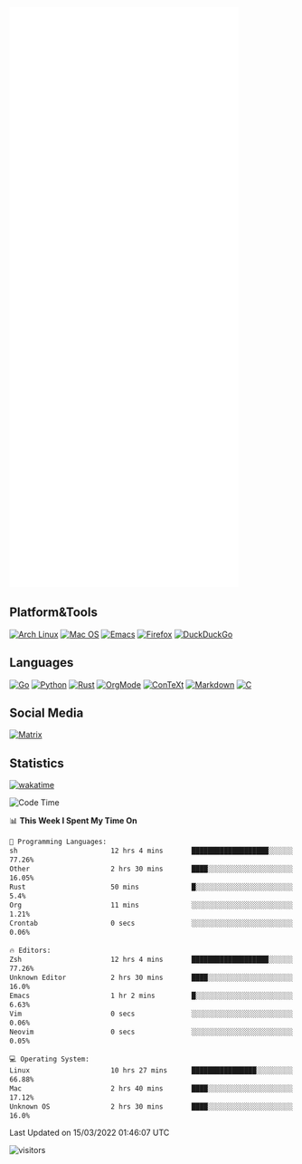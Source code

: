 ![Metrics](https://github.com/SteamedFish/SteamedFish/blob/master/github-metrics.svg)

## Platform&Tools

[![Arch Linux](https://img.shields.io/badge/ArchLinux-1793D1?logo=arch-linux&logoColor=fff&style=flat-square)](https://archlinux.org/)
[![Mac OS](https://img.shields.io/badge/MacOS-000000?style=flat-square&logo=macos&logoColor=F0F0F0)](https://www.apple.com/macos/)
[![Emacs](https://img.shields.io/badge/Emacs-%237F5AB6.svg?&style=flat-square&logo=gnu-emacs&logoColor=white)](https://www.gnu.org/software/emacs/)
[![Firefox](https://img.shields.io/badge/Firefox-FF7139?style=flat-square&logo=Firefox-Browser&logoColor=white)](https://firefox.com/)
[![DuckDuckGo](https://img.shields.io/badge/DuckDuckGo-DE5833?style=flat-square&logo=DuckDuckGo&logoColor=white)](https://duckduckgo.com/)

## Languages

[![Go](https://img.shields.io/badge/Golang-%2300ADD8.svg?style=flat-square&logo=go&logoColor=white)](https://golang.org/)
[![Python](https://img.shields.io/badge/Python-3670A0?style=flat-square&logo=python&logoColor=ffdd54)](https://www.python.org/)
[![Rust](https://img.shields.io/badge/Rust-%23000000.svg?style=flat-square&logo=rust&logoColor=white)](https://www.rust-lang.org/)
[![OrgMode](https://img.shields.io/badge/OrgMode-%23000000.svg?style=flat-square&logo=org&logoColor=white)](https://orgmode.org/)
[![ConTeXt](https://img.shields.io/badge/ConTeXt-%23008080.svg?style=flat-square&logo=latex&logoColor=white)](https://contextgarden.net/)
[![Markdown](https://img.shields.io/badge/MarkDown-%23000000.svg?style=flat-square&logo=markdown&logoColor=white)](https://daringfireball.net/projects/markdown/)
[![C](https://img.shields.io/badge/C-%2300599C.svg?style=flat-square&logo=c&logoColor=white)](https://www.iso.org/standard/74528.html)

## Social Media

[![Matrix](https://img.shields.io/badge/SteamedFish-2CA5E0?style=social&logo=matrix&logoColor=black)](https://matrix.to/#/@i:steamedfish.org)

## Statistics
[![wakatime](https://wakatime.com/badge/user/168280d6-fcf2-4b4f-ad3a-dc4612f35b38.svg)](https://wakatime.com/@168280d6-fcf2-4b4f-ad3a-dc4612f35b38)

<!--START_SECTION:waka-->
![Code Time](http://img.shields.io/badge/Code%20Time-1%2C655%20hrs%204%20mins-blue)

📊 **This Week I Spent My Time On** 

```text
💬 Programming Languages: 
sh                       12 hrs 4 mins       ███████████████████░░░░░░   77.26% 
Other                    2 hrs 30 mins       ████░░░░░░░░░░░░░░░░░░░░░   16.05% 
Rust                     50 mins             █░░░░░░░░░░░░░░░░░░░░░░░░   5.4% 
Org                      11 mins             ░░░░░░░░░░░░░░░░░░░░░░░░░   1.21% 
Crontab                  0 secs              ░░░░░░░░░░░░░░░░░░░░░░░░░   0.06%

🔥 Editors: 
Zsh                      12 hrs 4 mins       ███████████████████░░░░░░   77.26% 
Unknown Editor           2 hrs 30 mins       ████░░░░░░░░░░░░░░░░░░░░░   16.0% 
Emacs                    1 hr 2 mins         █░░░░░░░░░░░░░░░░░░░░░░░░   6.63% 
Vim                      0 secs              ░░░░░░░░░░░░░░░░░░░░░░░░░   0.06% 
Neovim                   0 secs              ░░░░░░░░░░░░░░░░░░░░░░░░░   0.05%

💻 Operating System: 
Linux                    10 hrs 27 mins      ████████████████░░░░░░░░░   66.88% 
Mac                      2 hrs 40 mins       ████░░░░░░░░░░░░░░░░░░░░░   17.12% 
Unknown OS               2 hrs 30 mins       ████░░░░░░░░░░░░░░░░░░░░░   16.0%

```


 Last Updated on 15/03/2022 01:46:07 UTC
<!--END_SECTION:waka-->

![visitors](https://visitor-badge.laobi.icu/badge?page_id=SteamedFish.SteamedFish)
